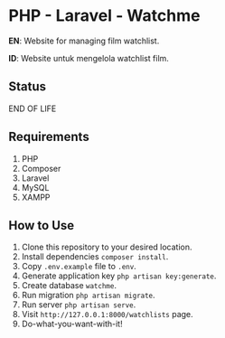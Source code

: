 # PHP - Laravel - Watchme
**EN**: Website for managing film watchlist.

**ID**: Website untuk mengelola watchlist film.

## Status
END OF LIFE

## Requirements
1. PHP
2. Composer
3. Laravel
4. MySQL
5. XAMPP

## How to Use
1. Clone this repository to your desired location.
2. Install dependencies `composer install`.
3. Copy `.env.example` file to `.env`.
4. Generate application key `php artisan key:generate`.
5. Create database `watchme`.
6. Run migration `php artisan migrate`.
7. Run server `php artisan serve`.
8. Visit `http://127.0.0.1:8000/watchlists` page.
9. Do-what-you-want-with-it!
